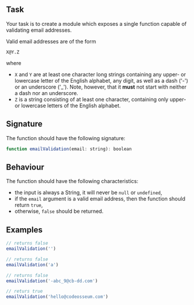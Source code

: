 ## Task

Your task is to create a module which exposes a single function capable of validating email addresses.

Valid email addresses are of the form

~~~~
X@Y.Z
~~~~

where

 * `X` and `Y` are at least one character long strings containing any upper- or lowercase letter of the English alphabet, any digit, as well as a dash ('-') or an underscore ('_'). Note, however, that it **must** not start with neither a dash nor an underscore.
 * `Z` is a string consisting of at least one character, containing only upper- or lowercase letters of the English alphabet.

## Signature

The function should have the following signature:

~~~~JavaScript
function emailValidation(email: string): boolean
~~~~

## Behaviour

The function should have the following characteristics:

  * the input is always a String, it will never be `null` or `undefined`,
  * if the `email` argument is a valid email address, then the function should return `true`,
  * otherwise, `false` should be returned.

## Examples

~~~~JavaScript
// returns false
emailValidation('')

// returns false
emailValidation('a')

// returns false
emailValidation('-abc_9@cb-dd.com')

// returs true
emailValidation('hello@codeosseum.com')
~~~~
